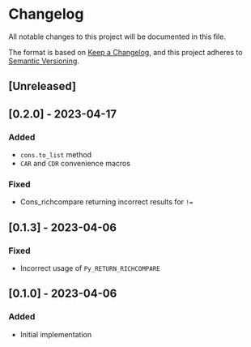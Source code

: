 # Changelog

All notable changes to this project will be documented in this file.

The format is based on [Keep a Changelog](https://keepachangelog.com/en/1.0.0/),
and this project adheres to [Semantic Versioning](https://semver.org/spec/v2.0.0.html).

## [Unreleased]

## [0.2.0] - 2023-04-17

### Added

- `cons.to_list` method
- `CAR` and `CDR` convenience macros

### Fixed

- Cons_richcompare returning incorrect results for `!=`

## [0.1.3] - 2023-04-06

### Fixed

- Incorrect usage of `Py_RETURN_RICHCOMPARE`

## [0.1.0] - 2023-04-06

### Added

- Initial implementation
